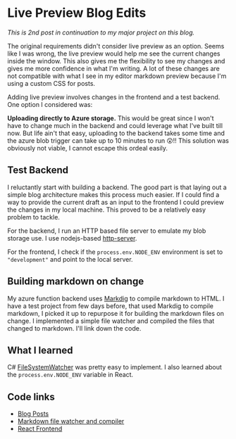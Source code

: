 # Live Preview Blog Edits

_This is 2nd post in continuation to my major project on this blog._

The original requirements didn't consider live preview as an option. Seems like I was wrong, the live preview would help me see the current changes inside the window. This also gives me the flexibility to see my changes and gives me more confidence in what I'm writing. A lot of these changes are not compatible with what I see in my editor markdown preview because I'm using a custom CSS for posts.

Adding live preview involves changes in the frontend and a test backend. One option I considered was:

**Uploading directly to Azure storage.** This would be great since I won't have to change much in the backend and could leverage what I've built till now. But life ain't that easy, uploading to the backend takes some time and the azure blob trigger can take up to 10 minutes to run 😲!! This solution was obviously not viable, I cannot escape this ordeal easily.

## Test Backend

I reluctantly start with building a backend. The good part is that laying out a simple blog architecture makes this process much easier. If I could find a way to provide the current draft as an input to the frontend I could preview the changes in my local machine. This proved to be a relatively easy problem to tackle.

For the backend, I run an HTTP based file server to emulate my blob storage use. I use nodejs-based [http-server](https://www.npmjs.com/package/http-server "Http server npm page").

For the frontend, I check if the `process.env.NODE_ENV` environment is set to `"development"` and point to the local server.

## Building markdown on change

My azure function backend uses [Markdig](https://github.com/lunet-io/markdig "Markdig github page") to compile markdown to HTML. I have a test project from few days before, that used Markdig to compile markdown, I picked it up to repurpose it for building the markdown files on change. I implemented a simple file watcher and compiled the files that changed to markdown. I'll link down the code.

## What I learned

C# [FileSystemWatcher](https://docs.microsoft.com/en-us/dotnet/api/system.io.filesystemwatcher?view=netcore-2.1 "C# file system watcher api") was pretty easy to implement. I also learned about the `process.env.NODE_ENV` variable in React.

## Code links

* [Blog Posts](https://github.com/zeerorg/BlogPosts/tree/master/src "Github page for blog posts")
* [Markdown file watcher and compiler](https://github.com/zeerorg/BlogPosts/tree/master/MarkdownCheck "Github link to markdown compiler")
* [React Frontend](https://github.com/zeerorg/BlogSite "Frontend written in react")
